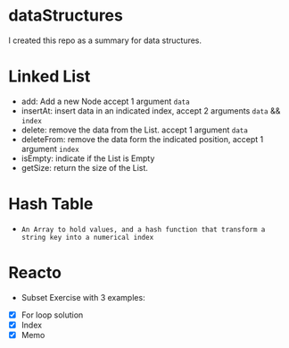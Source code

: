 # dataStructures

I created this repo as a summary for data structures.

# Linked List

- add: Add a new Node accept 1 argument `data`
- insertAt: insert data in an indicated index, accept 2 arguments `data` && `index`
- delete: remove the data from the List. accept 1 argument `data`
- deleteFrom: remove the data form the indicated position, accept 1 argument `index`
- isEmpty: indicate if the List is Empty
- getSize: return the size of the List.

# Hash Table

- `An Array to hold values, and a hash function that transform a string key into a numerical index`

# Reacto

- Subset Exercise with 3 examples:
- [x] For loop solution
- [x] Index
- [x] Memo
